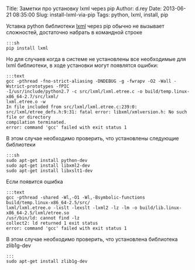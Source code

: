 Title: Заметки про установку lxml через pip
Author: d.rey
Date: 2013-06-21 08:35:00
Slug: install-lxml-via-pip
Tags: python, lxml, install, pip

Уставка python библиотеки [lxml](http://lxml.de/) через pip обычно не вызывает сложностей,
достаточно набрать в командной строке 

    :::sh
    pip install lxml
    
Но для случаев когда в системе не установлены все необходимые для lxml библиотеки, в ходе
установки могут появлятся ошибки:

    :::text
    gcc -pthread -fno-strict-aliasing -DNDEBUG -g -fwrapv -O2 -Wall -Wstrict-prototypes -fPIC 
    -I/usr/include/python2.7 -c src/lxml/lxml.etree.c -o build/temp.linux-x86_64-2.7/src/lxml/
    lxml.etree.o -w
    In file included from src/lxml/lxml.etree.c:239:0:
    src/lxml/etree_defs.h:9:31: fatal error: libxml/xmlversion.h: No such file or directory
    compilation terminated.
    error: command 'gcc' failed with exit status 1

В этом случае необходимо проверить, что установлены следующие библиотеки

    :::sh
    sudo apt-get install python-dev
    sudo apt-get install libxml2-dev
    sudo apt-get install libxslt1-dev

Если появится ошибка

    :::text
    gcc -pthread -shared -Wl,-O1 -Wl,-Bsymbolic-functions build/temp.linux-x86_64-2.5/src/
    lxml/lxml.etree.o -lxslt -lexslt -lxml2 -lz -lm -o build/lib.linux-x86_64-2.5/lxml/etree.so
    /usr/bin/ld: cannot find -lz
    collect2: ld returned 1 exit status
    error: command 'gcc' failed with exit status 1
    
В этом случае необходимо проверить, что установлена библиотека zlib1g-dev

    :::
    sudo apt-get install zlib1g-dev

